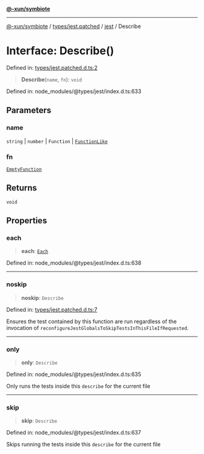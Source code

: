 [**@-xun/symbiote**](../../../../../README.md)

***

[@-xun/symbiote](../../../../../README.md) / [types/jest.patched](../../../README.md) / [jest](../README.md) / Describe

# Interface: Describe()

Defined in: [types/jest.patched.d.ts:2](https://github.com/Xunnamius/symbiote/blob/5baec034070630bef8d87e6af86e863ce8273a75/types/jest.patched.d.ts#L2)

> **Describe**(`name`, `fn`): `void`

Defined in: node\_modules/@types/jest/index.d.ts:633

## Parameters

### name

`string` | `number` | `Function` | [`FunctionLike`](FunctionLike.md)

### fn

[`EmptyFunction`](../type-aliases/EmptyFunction.md)

## Returns

`void`

## Properties

### each

> **each**: [`Each`](Each.md)

Defined in: node\_modules/@types/jest/index.d.ts:638

***

### noskip

> **noskip**: `Describe`

Defined in: [types/jest.patched.d.ts:7](https://github.com/Xunnamius/symbiote/blob/5baec034070630bef8d87e6af86e863ce8273a75/types/jest.patched.d.ts#L7)

Ensures the test contained by this function are run regardless of the
invocation of `reconfigureJestGlobalsToSkipTestsInThisFileIfRequested`.

***

### only

> **only**: `Describe`

Defined in: node\_modules/@types/jest/index.d.ts:635

Only runs the tests inside this `describe` for the current file

***

### skip

> **skip**: `Describe`

Defined in: node\_modules/@types/jest/index.d.ts:637

Skips running the tests inside this `describe` for the current file
